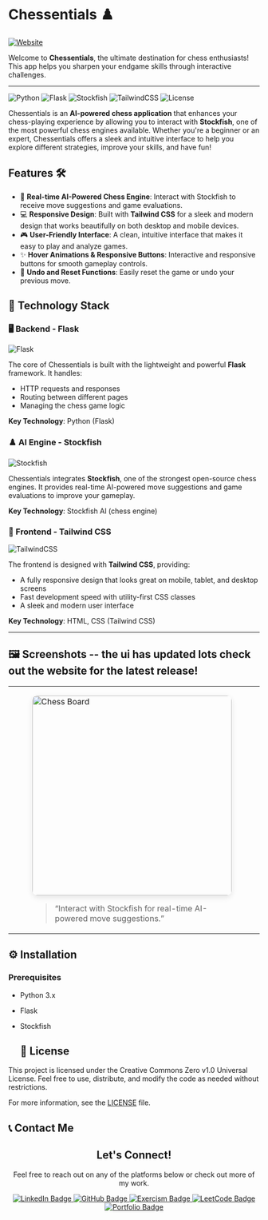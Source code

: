 # Chessentials ♟️

[![Website](https://img.shields.io/badge/Website-Visit%20Here-blue?style=for-the-badge&logo=link)](https://chessentials.onrender.com/)

Welcome to **Chessentials**, the ultimate destination for chess enthusiasts! This app helps you sharpen your endgame skills through interactive challenges.

---

![Python](https://img.shields.io/badge/Python-3.8+-blue?style=flat-square&logo=python)
![Flask](https://img.shields.io/badge/Flask-1.1.2-black?style=flat-square&logo=flask)
![Stockfish](https://img.shields.io/badge/Stockfish-AI-orange?style=flat-square&logo=chess)
![TailwindCSS](https://img.shields.io/badge/TailwindCSS-v2.2-blue?style=flat-square&logo=tailwind-css)
![License](https://img.shields.io/badge/License-CC0%201.0%20Universal-lightgrey.svg)

Chessentials is an **AI-powered chess application** that enhances your chess-playing experience by allowing you to interact with **Stockfish**, one of the most powerful chess engines available. Whether you're a beginner or an expert, Chessentials offers a sleek and intuitive interface to help you explore different strategies, improve your skills, and have fun!

## Features  🛠

- 🧠 **Real-time AI-Powered Chess Engine**: Interact with Stockfish to receive move suggestions and game evaluations.
- 💻 **Responsive Design**: Built with **Tailwind CSS** for a sleek and modern design that works beautifully on both desktop and mobile devices.
- 🎮 **User-Friendly Interface**: A clean, intuitive interface that makes it easy to play and analyze games.
- ✨ **Hover Animations & Responsive Buttons**: Interactive and responsive buttons for smooth gameplay controls.
- 🔄 **Undo and Reset Functions**: Easily reset the game or undo your previous move.

## 🚀 Technology Stack

### 🖥️ Backend - Flask
![Flask](https://img.shields.io/badge/Flask-1.1.2-black?style=flat-square&logo=flask)
   
The core of Chessentials is built with the lightweight and powerful **Flask** framework. It handles:
- HTTP requests and responses
- Routing between different pages
- Managing the chess game logic

**Key Technology**: Python (Flask)

### ♟️ AI Engine - Stockfish
![Stockfish](https://img.shields.io/badge/Stockfish-AI-orange?style=flat-square&logo=chess)

Chessentials integrates **Stockfish**, one of the strongest open-source chess engines. It provides real-time AI-powered move suggestions and game evaluations to improve your gameplay.

**Key Technology**: Stockfish AI (chess engine)

### 🎨 Frontend - Tailwind CSS
![TailwindCSS](https://img.shields.io/badge/TailwindCSS-v2.2-blue?style=flat-square&logo=tailwind-css)

The frontend is designed with **Tailwind CSS**, providing:
- A fully responsive design that looks great on mobile, tablet, and desktop screens
- Fast development speed with utility-first CSS classes
- A sleek and modern user interface

**Key Technology**: HTML, CSS (Tailwind CSS)

---

## 🖼️ Screenshots -- the ui has updated lots check out the website for the latest release!

<div align="center">

  <table>
    <tr>
      <!-- First Image with Caption -->
      <td>
        <figure>
          <img src="https://github.com/user-attachments/assets/da9bf72c-1381-47f0-8787-064253fe3928" alt="Chess Board" width="400" style="border-radius: 10px; box-shadow: 0px 4px 12px rgba(0, 0, 0, 0.1); transition: transform 0.3s;">
          <figcaption>
            <blockquote>
              <p>“Interact with Stockfish for real-time AI-powered move suggestions.”</p>
            </blockquote>
          </figcaption>
        </figure>
      </td>
      <td>
        <figure>
          <img src="https://github.com/user-attachments/assets/828d2069-d023-4625-9d8d-e1c9c92d1cf0" alt="Game Analysis" width="400" style="border-radius: 10px; box-shadow: 0px 4px 12px rgba(0, 0, 0, 0.1); transition: transform 0.3s;">
          <figcaption>
            <blockquote>
              <p>“Analyze your gameplay and improve your skills with advanced move evaluations.”</p>
            </blockquote>
          </figcaption>
        </figure>
      </td>
    </tr>
  </table>
</div>



## ⚙️ Installation

### Prerequisites
- Python 3.x
- Flask
- Stockfish

  ## 📜 License

This project is licensed under the Creative Commons Zero v1.0 Universal License. Feel free to use, distribute, and modify the code as needed without restrictions.

For more information, see the [LICENSE](./LICENSE) file.


## 📞 Contact Me

<div align="center">

  <!-- Title -->
  <h2>Let's Connect!</h2>
  <p>Feel free to reach out on any of the platforms below or check out more of my work.</p>

  <!-- Badges for LinkedIn, GitHub, LeetCode, and more -->
  <a href="https://www.linkedin.com/in/ailyndiaz01" target="_blank">
    <img src="https://img.shields.io/badge/LinkedIn-0A66C2?style=for-the-badge&logo=linkedin&logoColor=white" alt="LinkedIn Badge" />
  </a>
  <a href="https://github.com/ailynux" target="_blank">
    <img src="https://img.shields.io/badge/GitHub-181717?style=for-the-badge&logo=github&logoColor=white" alt="GitHub Badge" />
  </a>
  <a href="https://exercism.org/profiles/ailynux" target="_blank">
    <img src="https://img.shields.io/badge/Exercism-302683?style=for-the-badge&logo=exercism&logoColor=white" alt="Exercism Badge" />
  </a>
  <a href="https://leetcode.com/u/ailynux/" target="_blank">
    <img src="https://img.shields.io/badge/LeetCode-FFA116?style=for-the-badge&logo=leetcode&logoColor=black" alt="LeetCode Badge" />
  </a>
  <!-- Optional More Links like Portfolio -->
  <a href="https://ailyndevop.netlify.app" target="_blank">
    <img src="https://img.shields.io/badge/Portfolio-9146FF?style=for-the-badge&logo=netlify&logoColor=white" alt="Portfolio Badge" />
  </a>

  </div>

</div>

